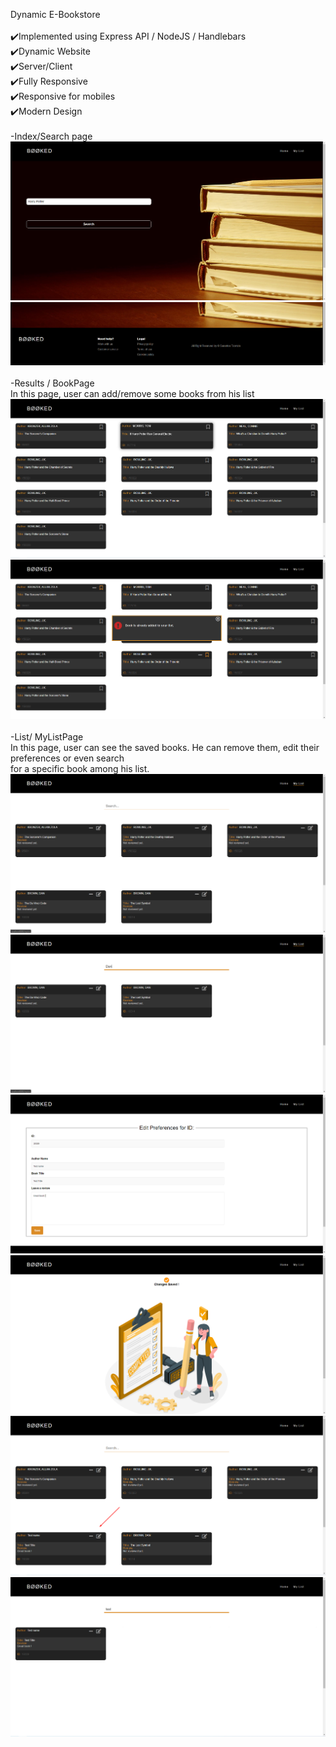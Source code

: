 Dynamic E-Bookstore<br/><br/>
✔️Implemented using Express API / NodeJS / Handlebars<br/>
✔️Dynamic Website<br/>
✔️Server/Client <br/>
✔️Fully Responsive<br/>
✔️Responsive for mobiles<br/>
✔️Modern Design<br/><br/>
-Index/Search page <br/>
![](images/1.png)<br/>
![](images/2.png)<br/><br/>
-Results / BookPage <br/>
In this page, user can add/remove some books from his list<br/> 
![](images/3.png)<br/>
![](images/4.png)<br/><br/>
-List/ MyListPage<br/>
In this page, user can see the saved books. He can remove them, edit their preferences or even search <br/>
for a specific book among his list.<br/>
![](images/5.png)<br/>
![](images/6.png)<br/>
![](images/7.png)<br/>
![](images/8.png)<br/>
![](images/9.png)<br/>
![](images/10.png)<br/>
